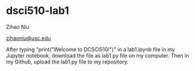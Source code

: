 # dsci510-lab1

Zihao Niu

zihaoniu@usc.edu

After typing "print("Welcome to DCSCI510!")" in a lab1.ipynb file in my Jupyter notebook, download the file as lab1.py file on my computer. 
Then in my Github, upload the lab1.py file to my repository.
